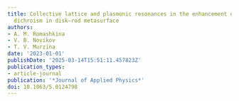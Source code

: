 ```yaml
---
title: Collective lattice and plasmonic resonances in the enhancement of circular
  dichroism in disk–rod metasurface
authors:
- A. M. Romashkina
- V. B. Novikov
- T. V. Murzina
date: '2023-01-01'
publishDate: '2025-03-14T15:51:11.457823Z'
publication_types:
- article-journal
publication: '*Journal of Applied Physics*'
doi: 10.1063/5.0124798
---
```

